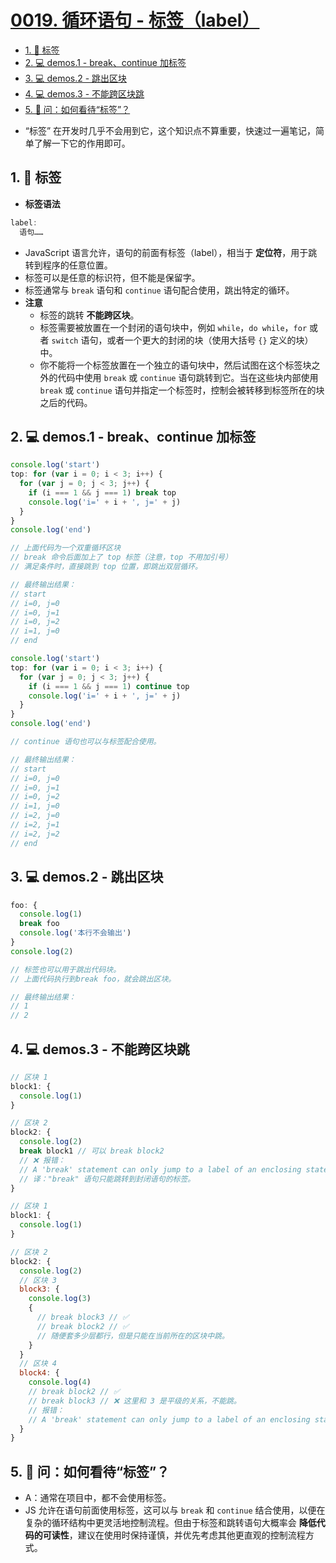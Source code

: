 # [0019. 循环语句 - 标签（label）](https://github.com/Tdahuyou/TNotes.html-css-js/tree/main/notes/0019.%20%E5%BE%AA%E7%8E%AF%E8%AF%AD%E5%8F%A5%20-%20%E6%A0%87%E7%AD%BE%EF%BC%88label%EF%BC%89)

<!-- region:toc -->

- [1. 📒 标签](#1--标签)
- [2. 💻 demos.1 - break、continue 加标签](#2--demos1---breakcontinue-加标签)
- [3. 💻 demos.2 - 跳出区块](#3--demos2---跳出区块)
- [4. 💻 demos.3 - 不能跨区块跳](#4--demos3---不能跨区块跳)
- [5. 🤔 问：如何看待“标签”？](#5--问如何看待标签)

<!-- endregion:toc -->
- “标签” 在开发时几乎不会用到它，这个知识点不算重要，快速过一遍笔记，简单了解一下它的作用即可。

## 1. 📒 标签


- **标签语法**

```javascript
label:
  语句……
```

- JavaScript 语言允许，语句的前面有标签（label），相当于 **定位符**，用于跳转到程序的任意位置。
- 标签可以是任意的标识符，但不能是保留字。
- 标签通常与 `break` 语句和 `continue` 语句配合使用，跳出特定的循环。
- **注意**
  - 标签的跳转 **不能跨区块**。
  - 标签需要被放置在一个封闭的语句块中，例如 `while`，`do while`，`for` 或者 `switch` 语句，或者一个更大的封闭的块（使用大括号 `{}` 定义的块）中。
  - 你不能将一个标签放置在一个独立的语句块中，然后试图在这个标签块之外的代码中使用 `break` 或 `continue` 语句跳转到它。当在这些块内部使用 `break` 或 `continue` 语句并指定一个标签时，控制会被转移到标签所在的块之后的代码。

## 2. 💻 demos.1 - break、continue 加标签

```javascript
console.log('start')
top: for (var i = 0; i < 3; i++) {
  for (var j = 0; j < 3; j++) {
    if (i === 1 && j === 1) break top
    console.log('i=' + i + ', j=' + j)
  }
}
console.log('end')

// 上面代码为一个双重循环区块
// break 命令后面加上了 top 标签（注意，top 不用加引号）
// 满足条件时，直接跳到 top 位置，即跳出双层循环。

// 最终输出结果：
// start
// i=0, j=0
// i=0, j=1
// i=0, j=2
// i=1, j=0
// end
```

```javascript
console.log('start')
top: for (var i = 0; i < 3; i++) {
  for (var j = 0; j < 3; j++) {
    if (i === 1 && j === 1) continue top
    console.log('i=' + i + ', j=' + j)
  }
}
console.log('end')

// continue 语句也可以与标签配合使用。

// 最终输出结果：
// start
// i=0, j=0
// i=0, j=1
// i=0, j=2
// i=1, j=0
// i=2, j=0
// i=2, j=1
// i=2, j=2
// end
```

## 3. 💻 demos.2 - 跳出区块

```javascript
foo: {
  console.log(1)
  break foo
  console.log('本行不会输出')
}
console.log(2)

// 标签也可以用于跳出代码块。
// 上面代码执行到break foo，就会跳出区块。

// 最终输出结果：
// 1
// 2
```

## 4. 💻 demos.3 - 不能跨区块跳

```javascript
// 区块 1
block1: {
  console.log(1)
}

// 区块 2
block2: {
  console.log(2)
  break block1 // 可以 break block2
  // ❌ 报错：
  // A 'break' statement can only jump to a label of an enclosing statement.
  // 译："break" 语句只能跳转到封闭语句的标签。
}
```

```javascript
// 区块 1
block1: {
  console.log(1)
}

// 区块 2
block2: {
  console.log(2)
  // 区块 3
  block3: {
    console.log(3)
    {
      // break block3 // ✅
      // break block2 // ✅
      // 随便套多少层都行，但是只能在当前所在的区块中跳。
    }
  }
  // 区块 4
  block4: {
    console.log(4)
    // break block2 // ✅
    // break block3 // ❌ 这里和 3 是平级的关系，不能跳。
    // 报错：
    // A 'break' statement can only jump to a label of an enclosing statement.
  }
}
```

## 5. 🤔 问：如何看待“标签”？

- A：通常在项目中，都不会使用标签。
- JS 允许在语句前面使用标签，这可以与 `break` 和 `continue` 结合使用，以便在复杂的循环结构中更灵活地控制流程。但由于标签和跳转语句大概率会 **降低代码的可读性**，建议在使用时保持谨慎，并优先考虑其他更直观的控制流程方式。

